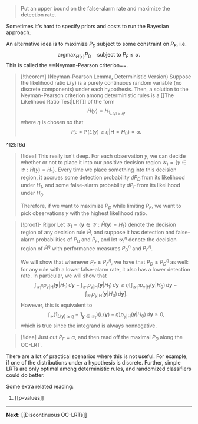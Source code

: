 > Put an upper bound on the false-alarm rate and maximize the detection rate.

Sometimes it's hard to specify priors and costs to run the Bayesian approach.

An alternative idea is to maximize $P_{D}$ subject to some constraint on $P_{F}$, i.e.
$$
\text{argmax}_{\hat{H}(\bullet)}P_{D}\quad\text{subject to }P_{F}\leq \alpha.
$$
This is called the ==Neyman-Pearson criterion==.

> [!theorem] (Neyman-Pearson Lemma, Deterministic Version)
> Suppose the likelihood ratio $L(\boldsymbol{\mathsf{y}})$ is a purely continuous random variable (no discrete components) under each hypothesis. Then, a solution to the Neyman-Pearson criterion among deterministic rules is a [[The Likelihood Ratio Test|LRT]] of the form
> $$
> \hat{H}(y)=H_{\mathbf{1}_{L(\boldsymbol{\mathsf{y}})\geq \eta}},
> $$
> where $\eta$ is chosen so that
> $$
> P_{F}=\mathbb{P}(L(\boldsymbol{\mathsf{y}})\geq \eta|\mathsf{H}=H_{0})=\alpha.
> $$

^125f6d

> [!idea]
> This really isn't deep. For each observation $y$, we can decide whether or not to place it into our positive decision region $\mathcal{Y}_{1}=\{ y\in \mathcal{Y} : \hat{H}(y)=H_{1} \}$. Every time we place something into this decision region, it accrues some detection probability $dP_{D}$ from its likelihood under $H_{1}$, and some false-alarm probability $dP_{F}$ from its likelihood under $H_{0}$.
> 
> Therefore, if we want to maximize $P_{D}$ while limiting $P_{F}$, we want to pick observations $y$ with the highest likelihood ratio. 

> [!proof]- Rigor
> Let $\mathcal{Y}_{1}=\{ \mathbf{y}\in \mathcal{Y} : \hat{H}(\mathbf{y})=H_{1} \}$ denote the decision region of any decision rule $\hat{H}$, and suppose it has detection and false-alarm probabilities of $P_{D}$ and $P_{F}$, and let $\mathcal{Y}_{1}^{\eta}$ denote the decision region of $\hat{H}^{\eta}$ with performance measures $P_{D}^{\eta}$ and $P_{F}^{\eta}$. 
> 
> We will show that whenever $P_{F}\leq P_{F}^{\eta}$, we have that $P_{D}\leq P_{D}^{\eta}$ as well: for any rule with a lower false-alarm rate, it also has a lower detection rate. In particular, we will show that
> $$
> \int_{\mathcal{Y}_{1}^{\eta}} p_{\boldsymbol{\mathsf{y}}|\mathsf{H}}(\mathbf{y}|H_{1}) \, d\mathbf{y}
> -\int_{\mathcal{Y}_{1}}p_{\boldsymbol{\mathsf{y}}|\mathsf{H}}(\mathbf{y}|H_{1}) \, d\mathbf{y}
> \geq \eta \left[ 
> \int_{\mathcal{Y}_{1}^{\eta}}p_{\boldsymbol{\mathsf{y}}|\mathsf{H}}(\mathbf{y}|H_{0}) \, d\mathbf{y}
> -\int_{\mathcal{Y}_{1}}p_{\boldsymbol{\mathsf{y}}|\mathsf{H}}(\mathbf{y}|H_{0}) \, d\mathbf{y} 
> \right].
> $$
> However, this is equivalent to
> $$
> \int_{\mathcal{Y}}(\mathbf{1}_{L(\mathbf{y})\geq \eta}-\mathbf{1}_{\mathbf{y}\in \mathcal{Y}_{1}})(L(\mathbf{y})-\eta)p_{\boldsymbol{\mathsf{y}}|\mathsf{H}}(\mathbf{y}|H_{0}) \, d\mathbf{y}\geq 0,
> $$
> which is true since the integrand is always nonnegative.

> [!idea]
> Just cut $P_{F}=\alpha$, and then read off the maximal $P_{D}$ along the OC-LRT.

There are a lot of practical scenarios where this is not useful. For example, if one of the distributions under a hypothesis is discrete. Further, simple LRTs are only optimal among deterministic rules, and randomized classifiers could do better. 

Some extra related reading:

1. [[p-values]]

---

**Next:** [[Discontinuous OC-LRTs]]